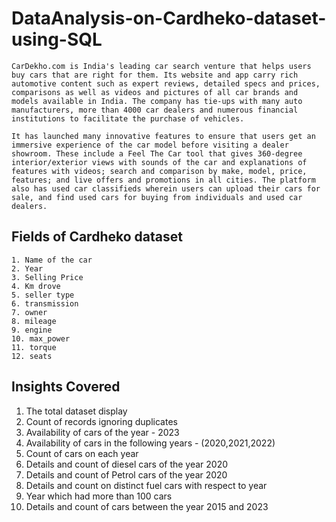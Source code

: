 # DataAnalysis-on-Cardheko-dataset-using-SQL

    CarDekho.com is India's leading car search venture that helps users buy cars that are right for them. Its website and app carry rich automotive content such as expert reviews, detailed specs and prices, comparisons as well as videos and pictures of all car brands and models available in India. The company has tie-ups with many auto manufacturers, more than 4000 car dealers and numerous financial institutions to facilitate the purchase of vehicles.

    It has launched many innovative features to ensure that users get an immersive experience of the car model before visiting a dealer showroom. These include a Feel The Car tool that gives 360-degree interior/exterior views with sounds of the car and explanations of features with videos; search and comparison by make, model, price, features; and live offers and promotions in all cities. The platform also has used car classifieds wherein users can upload their cars for sale, and find used cars for buying from individuals and used car dealers.

## Fields of Cardheko dataset

    1. Name of the car
    2. Year
    3. Selling Price
    4. Km drove
    5. seller type
    6. transmission
    7. owner
    8. mileage
    9. engine
    10. max_power
    11. torque
    12. seats

## Insights Covered

1. The total dataset display
2. Count of records ignoring duplicates
3. Availability of cars of the year - 2023
4. Availability of cars in the following years - (2020,2021,2022)
5. Count of cars on each year
6. Details and count of diesel cars of the year 2020
7. Details and count of Petrol cars of the year 2020
8. Details and count on distinct fuel cars with respect to year
9. Year which had more than 100 cars
10. Details and count of cars between the year 2015 and 2023

    
